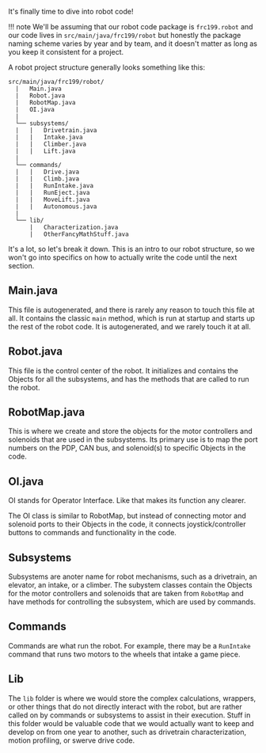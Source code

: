 It's finally time to dive into robot code!

!!! note
    We'll be assuming that our robot code package is `frc199.robot` and our code lives in `src/main/java/frc199/robot` but honestly the package naming scheme varies by year and by team, and it doesn't matter as long as you keep it consistent for a project.

A robot project structure generally looks something like this:
```
src/main/java/frc199/robot/
  |   Main.java
  |   Robot.java
  |   RobotMap.java
  |   OI.java
  |
  └── subsystems/
  |   |   Drivetrain.java
  |   |   Intake.java
  |   |   Climber.java
  |   |   Lift.java
  |
  └── commands/
  |   |   Drive.java
  |   |   Climb.java
  |   |   RunIntake.java
  |   |   RunEject.java
  |   |   MoveLift.java
  |   |   Autonomous.java
  |
  └── lib/
      |   Characterization.java
      |   OtherFancyMathStuff.java
```
It's a lot, so let's break it down. This is an intro to our robot structure, so we won't go into specifics on how to actually write the code until the next section.

## Main.java
This file is autogenerated, and there is rarely any reason to touch this file at all. It contains the classic `main` method, which is run at startup and starts up the rest of the robot code.  It is autogenerated, and we rarely touch it at all.

## Robot.java
This file is the control center of the robot. It initializes and contains the Objects for all the subsystems, and has the methods that are called to run the robot.

## RobotMap.java
This is where we create and store the objects for the motor controllers and solenoids that are used in the subsystems. Its primary use is to map the port numbers on the PDP, CAN bus, and solenoid(s) to specific Objects in the code. 

## OI.java
OI stands for Operator Interface. Like that makes its function any clearer. 

The OI class is similar to RobotMap, but instead of connecting motor and solenoid ports to their Objects in the code, it connects joystick/controller buttons to commands and functionality in the code. 

## Subsystems
Subsystems are anoter name for robot mechanisms, such as a drivetrain, an elevator, an intake, or a climber. The subystem classes contain the Objects for the motor controllers and solenoids that are taken from `RobotMap` and have methods for controlling the subsystem, which are used by commands.

## Commands
Commands are what run the robot. For example, there may be a `RunIntake` command that runs two motors to the wheels that intake a game piece. 

## Lib
The `lib` folder is where we would store the complex calculations, wrappers, or other things that do not directly interact with the robot, but are rather called on by commands or subsystems to assist in their execution. Stuff in this folder would be valuable code that we would actually want to keep and develop on from one year to another, such as drivetrain characterization, motion profiling, or swerve drive code.
